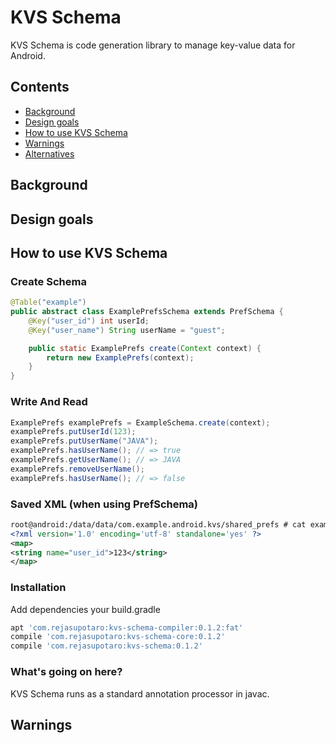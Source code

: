 KVS Schema
==========

KVS Schema is code generation library to manage key-value data for Android.

Contents
------------------

- [Background](#background)
- [Design goals](#design-goals)
- [How to use KVS Schema](#how-to-use-kvs-schema)
- [Warnings](#warnings)
- [Alternatives](#alternatives)


Background
------------------

Design goals
------------------

How to use KVS Schema
------------------


### Create Schema

```java
@Table("example")
public abstract class ExamplePrefsSchema extends PrefSchema {
    @Key("user_id") int userId;
    @Key("user_name") String userName = "guest";

    public static ExamplePrefs create(Context context) {
        return new ExamplePrefs(context);
    }
}
```

### Write And Read

```java
ExamplePrefs examplePrefs = ExampleSchema.create(context);
examplePrefs.putUserId(123);
examplePrefs.putUserName("JAVA");
examplePrefs.hasUserName(); // => true
examplePrefs.getUserName(); // => JAVA
examplePrefs.removeUserName();
examplePrefs.hasUserName(); // => false
```

### Saved XML (when using PrefSchema)

```xml
root@android:/data/data/com.example.android.kvs/shared_prefs # cat example.xml
<?xml version='1.0' encoding='utf-8' standalone='yes' ?>
<map>
<string name="user_id">123</string>
</map>
```

### Installation

Add dependencies your build.gradle

```groovy
apt 'com.rejasupotaro:kvs-schema-compiler:0.1.2:fat'
compile 'com.rejasupotaro:kvs-schema-core:0.1.2'
compile 'com.rejasupotaro:kvs-schema:0.1.2'
```

### What's going on here?

KVS Schema runs as a standard annotation processor in javac.

Warnings
------------------
